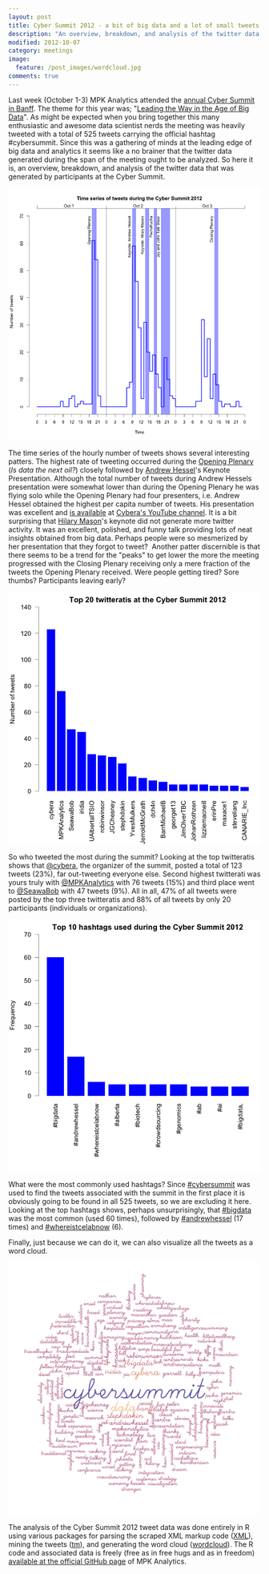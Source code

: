 ```yaml
---
layout: post
title: Cyber Summit 2012 - a bit of big data and a lot of small tweets
description: "An overview, breakdown, and analysis of the twitter data that was generated by participants at the Cyber Summit."
modified: 2012-10-07
category: meetings
image:
  feature: /post_images/wordcloud.jpg
comments: true  
---
```

<p>Last week (October 1-3) MPK Analytics attended the <a href="http://www.cybera.ca/summit2012">annual Cyber Summit in Banff</a>. The theme for this year was; "<a href="http://www.cybera.ca/summit2012/about">Leading the Way in the Age of Big Data</a>". As might be expected when you bring together this many enthusiastic and awesome data scientist nerds the meeting was heavily tweeted with a total of 525 tweets carrying the official hashtag #cybersummit. Since this was a gathering of minds at the leading edge of big data and analytics it seems like a no brainer that the twitter data generated during the span of the meeting ought to be analyzed. So here it is, an overview, breakdown, and analysis of the twitter data that was generated by participants at the Cyber Summit.</p>

<p>
<a href="/img/post_images/time_series.png"><img src="/img/post_images/time_series.png"></a>
</p>

<p>The time series of the hourly number of tweets shows several interesting patters. The highest rate of tweeting occurred during the <a href="http://www.cybera.ca/summit2012/schedule/opening-plenary">Opening Plenary</a> (<em>Is data the next oil?</em>) closely followed by <a href="http://andrewhessel.com">Andrew Hessel</a>'s Keynote Presentation. Although the total number of tweets during Andrew Hessels presentation were somewhat lower than during the Opening Plenary he was flying solo while the Opening Plenary had four presenters, i.e. Andrew Hessel obtained the highest per capita number of tweets. His presentation was excellent and <a href="http://www.youtube.com/watch?v=DEKn9VbhuQM&amp;list=UULZiDw8xHc-QzB0XEf2knYw&amp;index=2&amp;feature=plcp">is available</a> at <a href="http://www.youtube.com/user/CyberaInc">Cybera's YouTube channel</a>. It is a bit surprising that <a href="http://www.hilarymason.com">Hilary Mason</a>'s keynote did not generate more twitter activity. It was an excellent, polished, and funny talk providing lots of neat insights obtained from big data. Perhaps people were so mesmerized by her presentation that they forgot to tweet?  Another patter discernible is that there seems to be a trend for the "peaks" to get lower the more the meeting progressed with the Closing Plenary receiving only a mere fraction of the tweets the Opening Plenary received. Were people getting tired? Sore thumbs? Participants leaving early?</p>

<p>
<a href="/img/post_images/twitteratis.png"><img src="/img/post_images/twitteratis.png"></a>
</p>

<p>So who tweeted the most during the summit? Looking at the top twitteratis shows that <a href="https://twitter.com/cybera">@cybera</a>, the organizer of the summit, posted a total of 123 tweets (23%), far out-tweeting everyone else. Second highest twitterati was yours truly with <a href="https://twitter.com/MPKAnalytics">@MPKAnalytics</a> with 76 tweets (15%) and third place went to <a href="https://twitter.com/SeawaBob">@SeawaBob</a> with 47 tweets (9%). All in all, 47% of all tweets were posted by the top three twitteratis and 88% of all tweets by only 20 participants (individuals or organizations).</p>

<p>
<a href="/img/post_images/hashtags2.png"><img src="/img/post_images/hashtags2.png"></a>
</p>

<p>What were the most commonly used hashtags? Since <a href="https://twitter.com/i/#!/search/?q=%23cybersummit&amp;src=typd">#cybersummit</a> was used to find the tweets associated with the summit in the first place it is obviously going to be found in all 525 tweets, so we are excluding it here. Looking at the top hashtags shows, perhaps unsurprisingly, that <a href="https://twitter.com/i/#!/search/%23bigdata">#bigdata</a> was the most common (used 60 times), followed by <a href="https://twitter.com/i/#!/search/?q=%23andrewhessel&amp;src=typd">#andrewhessel</a> (17 times) and <a href="https://twitter.com/i/#!/search/%23whereistcelabnow">#whereistcelabnow</a> (6).</p>

<p>Finally, just because we can do it, we can also visualize all the tweets as a word cloud.</p>

<p>
<a href="/img/post_images/wordcloud.png"><img src="/img/post_images/wordcloud.png"></a>
</p>

<p>The analysis of the Cyber Summit 2012 tweet data was done entirely in R using various packages for parsing the scraped XML markup code (<a href="http://cran.r-project.org/web/packages/XML/index.html">XML</a>), mining the tweets (<a href="http://cran.r-project.org/web/packages/tm/index.html">tm</a>), and generating the word cloud (<a href="http://cran.r-project.org/web/packages/wordcloud/index.html">wordcloud</a>). The R code and associated data is freely (free as in free hugs and as in freedom) <a href="https://github.com/mariopineda/cybersummit-2012-twitter-analysis">available at the official GitHub page</a> of MPK Analytics.</p>